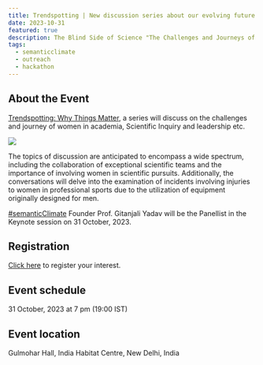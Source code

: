 ```yaml
---
title: Trendspotting | New discussion series about our evolving future at India Habitat Centre 
date: 2023-10-31
featured: true
description: The Blind Side of Science "The Challenges and Journeys of Women in Academia and Scientific Inquiry"
tags:
  - semanticclimate
  - outreach
  - hackathon
---
```

## About the Event

[Trendspotting: Why Things Matter](https://thehearthadvisors.com/trendspotting/), a series will discuss on the challenges and journey of women in academia, Scientific Inquiry and leadership etc. 

<img src = "/p/static/img/trendspotting_banner.png">

The topics of discussion are anticipated to encompass a wide spectrum, including the collaboration of exceptional scientific teams and the importance of involving women in scientific pursuits. Additionally, the conversations will delve into the examination of incidents involving injuries to women in professional sports due to the utilization of equipment originally designed for men.

[#semanticClimate](https://semanticclimate.org/p/en/) Founder Prof. Gitanjali Yadav will be the Panellist in the Keynote session on 31 October, 2023.

## Registration
[Click here](https://forms.zohopublic.com/shashank6/form/Trendspotting31October2023/formperma/Kk0otDkimsJuZh1sufmcFARuXYFoqUHt1MleOBt0EeU) to register your interest.

## Event schedule
31 October, 2023 at 7 pm (19:00 IST)

## Event location
Gulmohar Hall, India Habitat Centre, New Delhi, India
